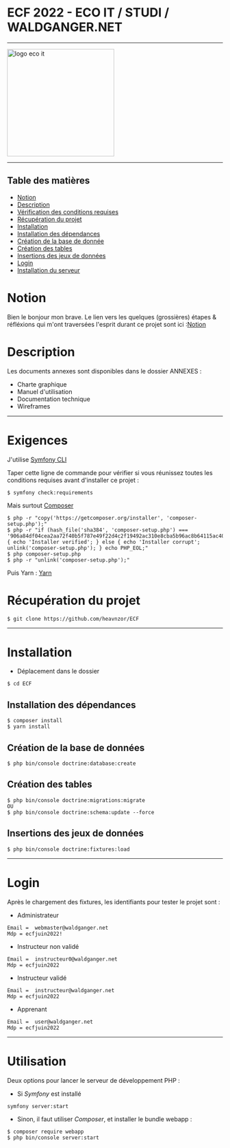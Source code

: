 # ECF 2022 - ECO IT / STUDI / WALDGANGER.NET

<hr />

<img src="https://waldganger.net/build/images/logo.png" alt="logo eco it" width="250px" height="auto" />

<hr />
 
 
 ## Table des matières
- [Notion](#notion)
- [Description](#description)
- [Vérification des conditions requises](#exigences)
- [Récupération du projet](#récuperation-du-projet)
- [Installation](#installation)
- [Installation des dépendances](#installation-des-dépendances)
- [Création de la base de donnée](#création-de-la-base-de-données)
- [Création des tables](#création-des-tables)
- [Insertions des jeux de données](#insertion-des-jeux-de-données)
- [Login](#login)
- [Installation du serveur](#utilisation)

# Notion
Bien le bonjour mon brave. Le lien vers les quelques (grossières) étapes & réfléxions qui m'ont traversées l'esprit durant ce projet sont ici :[Notion](https://gleaming-hellebore-10a.notion.site/1e29d5ecb67d4723b45294029b7c31c8?v=e0d2c04c24184feda16bb47c14bb54c8) 

# Description

Les documents annexes sont disponibles dans le dossier ANNEXES :

* Charte graphique
* Manuel d'utilisation
* Documentation technique
* Wireframes

 ***
# Exigences
J'utilise [Symfony CLI](https://symfony.com/download)

Taper cette ligne de commande pour vérifier si vous réunissez toutes les conditions requises avant d'installer ce projet :

```
$ symfony check:requirements
```

Mais surtout [Composer](https://getcomposer.org/)

```
$ php -r "copy('https://getcomposer.org/installer', 'composer-setup.php');"
$ php -r "if (hash_file('sha384', 'composer-setup.php') === '906a84df04cea2aa72f40b5f787e49f22d4c2f19492ac310e8cba5b96ac8b64115ac402c8cd292b8a03482574915d1a8') { echo 'Installer verified'; } else { echo 'Installer corrupt'; unlink('composer-setup.php'); } echo PHP_EOL;"
$ php composer-setup.php
$ php -r "unlink('composer-setup.php');"
```

Puis Yarn : [Yarn](https://yarnpkg.com/getting-started/install)

# Récupération du projet

```
$ git clone https://github.com/heavnzor/ECF
```

 ***

# Installation

* Déplacement dans le dossier

```
$ cd ECF
```

## Installation des dépendances
```
$ composer install
$ yarn install
```

## Création de la base de données
```
$ php bin/console doctrine:database:create
```

## Création des tables
```
$ php bin/console doctrine:migrations:migrate
OU
$ php bin/console doctrine:schema:update --force
```

## Insertions des jeux de données
```
$ php bin/console doctrine:fixtures:load 
```

 ***

# Login

Après le chargement des fixtures, les identifiants pour tester le projet sont : 

* Administrateur 
```
Email =  webmaster@waldganger.net
Mdp = ecfjuin2022!
```
* Instructeur non validé
```
Email =  instructeur0@waldganger.net
Mdp = ecfjuin2022
```
* Instructeur validé
```
Email =  instructeur@waldganger.net
Mdp = ecfjuin2022
```
* Apprenant
```
Email =  user@waldganger.net
Mdp = ecfjuin2022
```

 ***

# Utilisation 

Deux options pour lancer le serveur de développement PHP :

* Si _Symfony_ est installé
```
symfony server:start
```

* Sinon, il faut utiliser _Composer_, et installer le bundle webapp :
```
$ composer require webapp
$ php bin/console server:start
```








